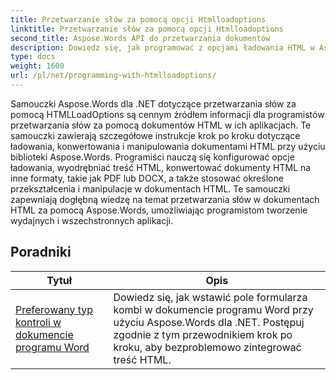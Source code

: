 ```yaml
---
title: Przetwarzanie słów za pomocą opcji Htmlloadoptions
linktitle: Przetwarzanie słów za pomocą opcji Htmlloadoptions
second_title: Aspose.Words API do przetwarzania dokumentów
description: Dowiedz się, jak programować z opcjami ładowania HTML w Aspose.Words dla .NET. Samouczki przeprowadzą Cię przez różne funkcje ładowania dokumentów HTML.
type: docs
weight: 1600
url: /pl/net/programming-with-htmlloadoptions/
---
```

Samouczki Aspose.Words dla .NET dotyczące przetwarzania słów za pomocą HTMLLoadOptions są cennym źródłem informacji dla programistów przetwarzania słów za pomocą dokumentów HTML w ich aplikacjach. Te samouczki zawierają szczegółowe instrukcje krok po kroku dotyczące ładowania, konwertowania i manipulowania dokumentami HTML przy użyciu biblioteki Aspose.Words. Programiści nauczą się konfigurować opcje ładowania, wyodrębniać treść HTML, konwertować dokumenty HTML na inne formaty, takie jak PDF lub DOCX, a także stosować określone przekształcenia i manipulacje w dokumentach HTML. Te samouczki zapewniają dogłębną wiedzę na temat przetwarzania słów w dokumentach HTML za pomocą Aspose.Words, umożliwiając programistom tworzenie wydajnych i wszechstronnych aplikacji.

 ## Poradniki
| Tytuł | Opis |
| --- | --- |
| [Preferowany typ kontroli w dokumencie programu Word](./preferred-control-type/) | Dowiedz się, jak wstawić pole formularza kombi w dokumencie programu Word przy użyciu Aspose.Words dla .NET. Postępuj zgodnie z tym przewodnikiem krok po kroku, aby bezproblemowo zintegrować treść HTML. |